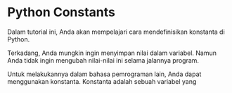 # Python Constants

Dalam tutorial ini, Anda akan mempelajari cara mendefinisikan konstanta di Python.

Terkadang, Anda mungkin ingin menyimpan nilai dalam variabel. Namun Anda tidak ingin mengubah nilai-nilai ini selama jalannya program.

Untuk melakukannya dalam bahasa pemrograman lain, Anda dapat menggunakan konstanta. Konstanta adalah sebuah variabel yang